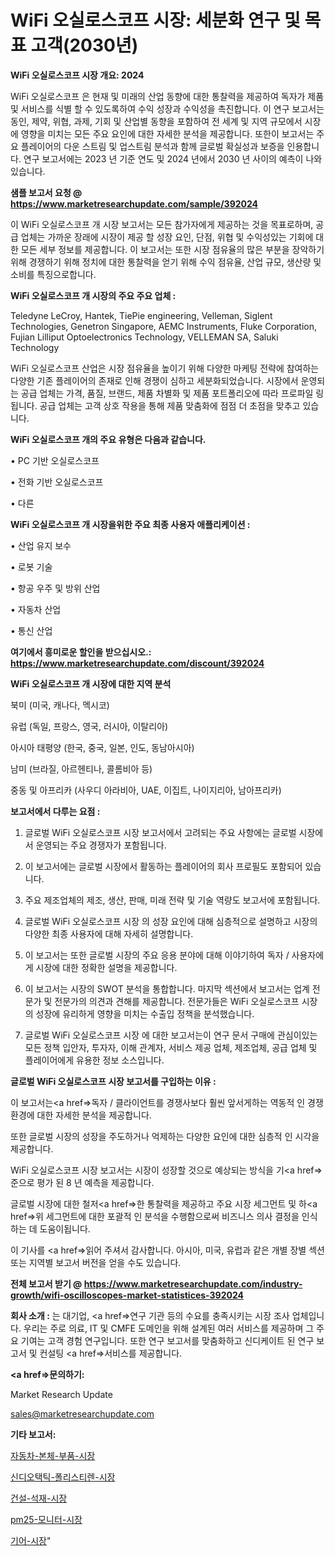 # WiFi 오실로스코프 시장: 세분화 연구 및 목표 고객(2030년)

<strong>WiFi 오실로스코프 시장 개요: 2024</strong>

WiFi 오실로스코프 은 현재 및 미래의 산업 동향에 대한 통찰력을 제공하여 독자가 제품 및 서비스를 식별 할 수 있도록하여 수익 성장과 수익성을 촉진합니다. 이 연구 보고서는 동인, 제약, 위협, 과제, 기회 및 산업별 동향을 포함하여 전 세계 및 지역 규모에서 시장에 영향을 미치는 모든 주요 요인에 대한 자세한 분석을 제공합니다. 또한이 보고서는 주요 플레이어의 다운 스트림 및 업스트림 분석과 함께 글로벌 확실성과 보증을 인용합니다. 연구 보고서에는 2023 년 기준 연도 및 2024 년에서 2030 년 사이의 예측이 나와 있습니다.



<strong>샘플 보고서 요청 @ <a href=https://www.marketresearchupdate.com/sample/392024>https://www.marketresearchupdate.com/sample/392024</a></strong>

이 WiFi 오실로스코프 개 시장 보고서는 모든 참가자에게 제공하는 것을 목표로하며, 공급 업체는 가까운 장래에 시장이 제공 할 성장 요인, 단점, 위협 및 수익성있는 기회에 대한 모든 세부 정보를 제공합니다. 이 보고서는 또한 시장 점유율의 많은 부분을 장악하기 위해 경쟁하기 위해 정치에 대한 통찰력을 얻기 위해 수익 점유율, 산업 규모, 생산량 및 소비를 특징으로합니다.



<strong>WiFi 오실로스코프 개 시장의 주요 주요 업체 :</strong>

Teledyne LeCroy, Hantek, TiePie engineering, Velleman, Siglent Technologies, Genetron Singapore, AEMC Instruments, Fluke Corporation, Fujian Lilliput Optoelectronics Technology, VELLEMAN SA, Saluki Technology

WiFi 오실로스코프 산업은 시장 점유율을 높이기 위해 다양한 마케팅 전략에 참여하는 다양한 기존 플레이어의 존재로 인해 경쟁이 심하고 세분화되었습니다. 시장에서 운영되는 공급 업체는 가격, 품질, 브랜드, 제품 차별화 및 제품 포트폴리오에 따라 프로파일 링됩니다. 공급 업체는 고객 상호 작용을 통해 제품 맞춤화에 점점 더 초점을 맞추고 있습니다.



<strong>WiFi 오실로스코프 개의 주요 유형은 다음과 같습니다.</strong>

• PC 기반 오실로스코프

• 전화 기반 오실로스코프

• 다른



<strong>WiFi 오실로스코프 개 시장을위한 주요 최종 사용자 애플리케이션 :</strong>

• 산업 유지 보수

• 로봇 기술

• 항공 우주 및 방위 산업

• 자동차 산업

• 통신 산업



<strong>여기에서 흥미로운 할인을 받으십시오.: <a href=https://www.marketresearchupdate.com/discount/392024>https://www.marketresearchupdate.com/discount/392024</a></strong>



<strong>WiFi 오실로스코프 개 시장에 대한 지역 분석</strong>

북미 (미국, 캐나다, 멕시코)

유럽 (독일, 프랑스, 영국, 러시아, 이탈리아)

아시아 태평양 (한국, 중국, 일본, 인도, 동남아시아)

남미 (브라질, 아르헨티나, 콜롬비아 등)

중동 및 아프리카 (사우디 아라비아, UAE, 이집트, 나이지리아, 남아프리카)



<strong>보고서에서 다루는 요점 :</strong>

1. 글로벌 WiFi 오실로스코프 시장 보고서에서 고려되는 주요 사항에는 글로벌 시장에서 운영되는 주요 경쟁자가 포함됩니다.

2. 이 보고서에는 글로벌 시장에서 활동하는 플레이어의 회사 프로필도 포함되어 있습니다.

3. 주요 제조업체의 제조, 생산, 판매, 미래 전략 및 기술 역량도 보고서에 포함됩니다.

4. 글로벌 WiFi 오실로스코프 시장 의 성장 요인에 대해 심층적으로 설명하고 시장의 다양한 최종 사용자에 대해 자세히 설명합니다.

5. 이 보고서는 또한 글로벌 시장의 주요 응용 분야에 대해 이야기하여 독자 / 사용자에게 시장에 대한 정확한 설명을 제공합니다.

6. 이 보고서는 시장의 SWOT 분석을 통합합니다. 마지막 섹션에서 보고서는 업계 전문가 및 전문가의 의견과 견해를 제공합니다. 전문가들은 WiFi 오실로스코프 시장의 성장에 유리하게 영향을 미치는 수출입 정책을 분석했습니다.

7. 글로벌 WiFi 오실로스코프 시장 에 대한 보고서는이 연구 문서 구매에 관심이있는 모든 정책 입안자, 투자자, 이해 관계자, 서비스 제공 업체, 제조업체, 공급 업체 및 플레이어에게 유용한 정보 소스입니다.



<strong>글로벌 WiFi 오실로스코프 시장 보고서를 구입하는 이유 :</strong>

이 보고서는<a href=>독자 / 클</a>라이언트를 경쟁사보다 훨씬 앞서게하는 역동적 인 경쟁 환경에 대한 자세한 분석을 제공합니다.

또한 글로벌 시장의 성장을 주도하거나 억제하는 다양한 요인에 대한 심층적 인 시각을 제공합니다.

WiFi 오실로스코프 시장 보고서는 시장이 성장할 것으로 예상되는 방식을 기<a href=>준으로</a> 평가 된 8 년 예측을 제공합니다.

글로벌 시장에 대한 철저<a href=>한 통찰력</a>을 제공하고 주요 시장 세그먼트 및 하<a href=>위 세그</a>먼트에 대한 포괄적 인 분석을 수행함으로써 비즈니스 의사 결정을 인식하는 데 도움이됩니다.

이 기사를 <a href=>읽어 주</a>셔서 감사합니다. 아시아, 미국, 유럽과 같은 개별 장별 섹션 또는 지역별 보고서 버전을 얻을 수도 있습니다.



<strong>전체 보고서 받기 @ <a href=https://www.marketresearchupdate.com/industry-growth/wifi-oscilloscopes-market-statistices-392024>https://www.marketresearchupdate.com/industry-growth/wifi-oscilloscopes-market-statistices-392024</a></strong>



<strong>회사 소개 :</strong>
는 대기업, <a href=>연구 기</a>관 등의 수요를 충족시키는 시장 조사 업체입니다. 우리는 주로 의료, IT 및 CMFE 도메인을 위해 설계된 여러 서비스를 제공하며 그 주요 기여는 고객 경험 연구입니다. 또한 연구 보고서를 맞춤화하고 신디케이트 된 연구 보고서 및 컨설팅 <a href=>서비</a>스를 제공합니다.



<strong><a href=>문의하기:</a></strong>

Market Research Update

sales@marketresearchupdate.com



<strong>기타 보고서:</strong>

<a href=https://www.linkedin.com/pulse/자동차-본체-부품-시장-경쟁-분석-및-성장-잠재력-2029-survey-spotlight-pro-24-analysis/>자동차-본체-부품-시장</a>

<a href=https://www.linkedin.com/pulse/신디오택틱-폴리스티렌-시장-경쟁-분석-및-성장-잠재력-2029-market-matrix-musings-analysis-wxudf/>신디오택틱-폴리스티렌-시장</a>

<a href=https://www.linkedin.com/pulse/건설-석재-시장-진입-전략-및-위험-평가2029년-trendsetters-talk-360-analysis-ltf9f/>건설-석재-시장</a>

<a href=https://www.linkedin.com/pulse/pm25-모니터-시장-경쟁-분석-및-성장-잠재력-2030-trendsetters-talk-360-analysis-dcdkf/>pm25-모니터-시장</a>

<a href=https://www.linkedin.com/pulse/기어-시장-진입-전략-및-위험-평가2029년-data-dive-diaries-24-analysis-ge81f/>기어-시장</a>"
